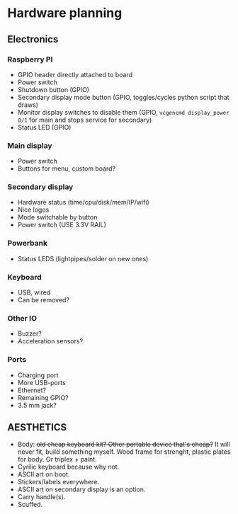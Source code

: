 # Hardware planning

## Electronics

### Raspberry PI

- GPIO header directly attached to board
- Power switch
- Shutdown button (GPIO)
- Secondary display mode button (GPIO, toggles/cycles python script that draws)
- Monitor display switches to disable them (GPIO, `vcgencmd display_power 0/1` for main and stops service for secondary)
- Status LED (GPIO)

### Main display

- Power switch
- Buttons for menu, custom board?

### Secondary display

- Hardware status (time/cpu/disk/mem/IP/wifi)
- Nice logos
- Mode switchable by button
- Power switch (USE 3.3V RAIL)

### Powerbank

- Status LEDS (lightpipes/solder on new ones)

### Keyboard

- USB, wired
- Can be removed?

### Other IO

- Buzzer?
- Acceleration sensors?

### Ports

- Charging port
- More USB-ports
- Ethernet?
- Remaining GPIO?
- 3.5 mm jack?

## AESTHETICS

- Body: ~~old cheap keyboard kit? Other portable device that's cheap?~~ It will never fit, build something myself. Wood frame for strenght, plastic plates for body. Or triplex + paint.
- Cyrilic keyboard because why not.
- ASCII art on boot.
- Stickers/labels everywhere.
- ASCII art on secondary display is an option.
- Carry handle(s).
- Scuffed.
